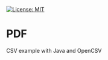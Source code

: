 [![License: MIT](https://img.shields.io/badge/License-MIT-yellow.svg)](https://opensource.org/licenses/MIT)

# PDF
CSV example with Java and OpenCSV